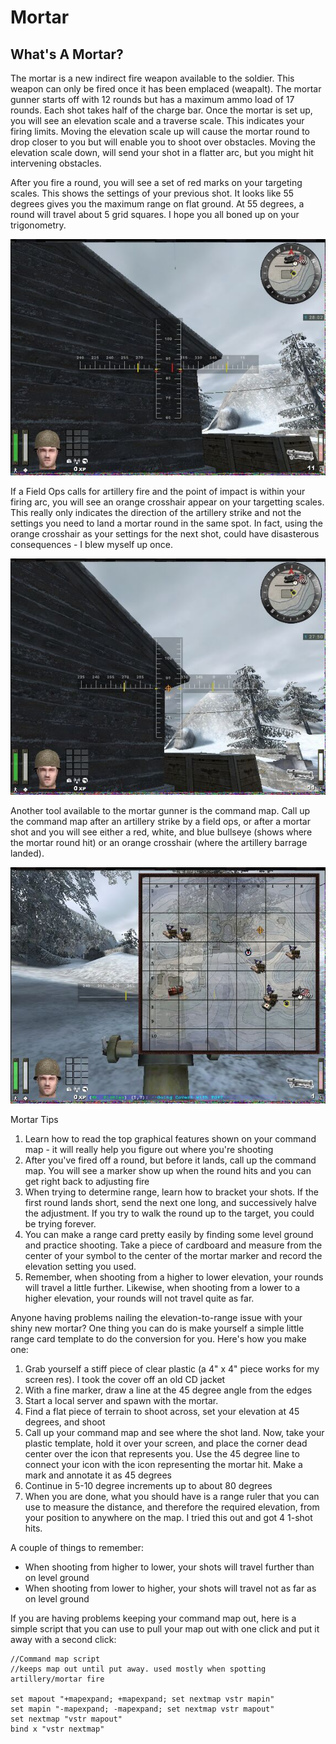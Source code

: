 # Mortar

## What's A Mortar?

The mortar is a new indirect fire weapon available to the soldier. This weapon can only be fired once it has been emplaced (weapalt). The mortar gunner starts off with 12 rounds but has a maximum ammo load of 17 rounds. Each shot takes half of the charge bar. Once the mortar is set up, you will see an elevation scale and a traverse scale. This indicates your firing limits. Moving the elevation scale up will cause the mortar round to drop closer to you but will enable you to shoot over obstacles. Moving the elevation scale down, will send your shot in a flatter arc, but you might hit intervening obstacles.

After you fire a round, you will see a set of red marks on your targeting scales. This shows the settings of your previous shot. It looks like 55 degrees gives you the maximum range on flat ground. At 55 degrees, a round will travel about 5 grid squares. I hope you all boned up on your trigonometry.

![x](mortar1.jpg)

If a Field Ops calls for artillery fire and the point of impact is within your firing arc, you will see an orange crosshair appear on your targetting scales. This really only indicates the direction of the artillery strike and not the settings you need to land a mortar round in the same spot. In fact, using the orange crosshair as your settings for the next shot, could have disasterous consequences - I blew myself up once.

![x](mortar2.jpg)

Another tool available to the mortar gunner is the command map. Call up the command map after an artillery strike by a field ops, or after a mortar shot and you will see either a red, white, and blue bullseye (shows where the mortar round hit) or an orange crosshair (where the artillery barrage landed).

![x](mortar3.jpg)

Mortar Tips

1. Learn how to read the top graphical features shown on your command map - it will really help you figure out where you're shooting
2. After you've fired off a round, but before it lands, call up the command map. You will see a marker show up when the round hits and you can get right back to adjusting fire
3. When trying to determine range, learn how to bracket your shots. If the first round lands short, send the next one long, and successively halve the adjustment. If you try to walk the round up to the target, you could be trying forever.
4. You can make a range card pretty easily by finding some level ground and practice shooting. Take a piece of cardboard and measure from the center of your symbol to the center of the mortar marker and record the elevation setting you used.
5. Remember, when shooting from a higher to lower elevation, your rounds will travel a little further. Likewise, when shooting from a lower to a higher elevation, your rounds will not travel quite as far.

Anyone having problems nailing the elevation-to-range issue with your shiny new mortar? One thing you can do is make yourself a simple little range card template to do the conversion for you. Here's how you make one:

1. Grab yourself a stiff piece of clear plastic (a 4" x 4" piece works for my screen res). I took the cover off an old CD jacket
2. With a fine marker, draw a line at the 45 degree angle from the edges
3. Start a local server and spawn with the mortar.
4. Find a flat piece of terrain to shoot across, set your elevation at 45 degrees, and shoot
5. Call up your command map and see where the shot land. Now, take your plastic template, hold it over your screen, and place the corner dead center over the icon that represents you. Use the 45 degree line to connect your icon with the icon representing the mortar hit. Make a mark and annotate it as 45 degrees
6. Continue in 5-10 degree increments up to about 80 degrees
7. When you are done, what you should have is a range ruler that you can use to measure the distance, and therefore the required elevation, from your position to anywhere on the map. I tried this out and got 4 1-shot hits.

A couple of things to remember:

* When shooting from higher to lower, your shots will travel further than on level ground
* When shooting from lower to higher, your shots will travel not as far as on level ground

If you are having problems keeping your command map out, here is a simple script that you can use to pull your map out with one click and put it away with a second click:

````text
//Command map script  
//keeps map out until put away. used mostly when spotting artillery/mortar fire  

set mapout "+mapexpand; +mapexpand; set nextmap vstr mapin"  
set mapin "-mapexpand; -mapexpand; set nextmap vstr mapout"  
set nextmap "vstr mapout"  
bind x "vstr nextmap"
````
